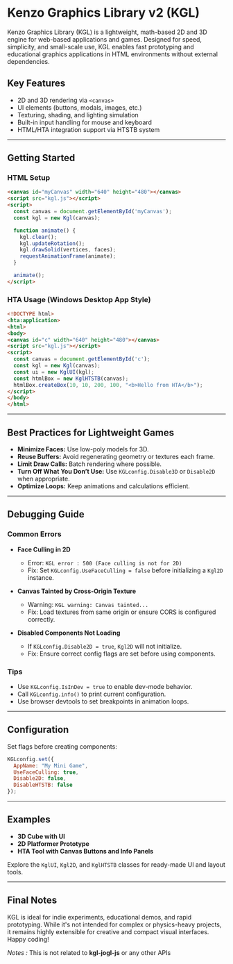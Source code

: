 # Kenzo Graphics Library v2 (KGL)

Kenzo Graphics Library (KGL) is a lightweight, math-based 2D and 3D engine for web-based applications and games. Designed for speed, simplicity, and small-scale use, KGL enables fast prototyping and educational graphics applications in HTML environments without external dependencies.

## Key Features

* 2D and 3D rendering via `<canvas>`
* UI elements (buttons, modals, images, etc.)
* Texturing, shading, and lighting simulation
* Built-in input handling for mouse and keyboard
* HTML/HTA integration support via HTSTB system

---

## Getting Started

### HTML Setup

```html
<canvas id="myCanvas" width="640" height="480"></canvas>
<script src="kgl.js"></script>
<script>
  const canvas = document.getElementById('myCanvas');
  const kgl = new Kgl(canvas);

  function animate() {
    kgl.clear();
    kgl.updateRotation();
    kgl.drawSolid(vertices, faces);
    requestAnimationFrame(animate);
  }

  animate();
</script>
```

### HTA Usage (Windows Desktop App Style)

```html
<!DOCTYPE html>
<hta:application>
<html>
<body>
<canvas id="c" width="640" height="480"></canvas>
<script src="kgl.js"></script>
<script>
  const canvas = document.getElementById('c');
  const kgl = new Kgl(canvas);
  const ui = new KglUI(kgl);
  const htmlBox = new KglHTSTB(canvas);
  htmlBox.createBox(10, 10, 200, 100, "<b>Hello from HTA</b>");
</script>
</body>
</html>
```

---

## Best Practices for Lightweight Games

* **Minimize Faces:** Use low-poly models for 3D.
* **Reuse Buffers:** Avoid regenerating geometry or textures each frame.
* **Limit Draw Calls:** Batch rendering where possible.
* **Turn Off What You Don’t Use:** Use `KGLconfig.Disable3D` or `Disable2D` when appropriate.
* **Optimize Loops:** Keep animations and calculations efficient.

---

## Debugging Guide

### Common Errors

* **Face Culling in 2D**

  * Error: `KGL error : 500 (Face culling is not for 2D)`
  * Fix: Set `KGLconfig.UseFaceCulling = false` before initializing a `Kgl2D` instance.

* **Canvas Tainted by Cross-Origin Texture**

  * Warning: `KGL warning: Canvas tainted...`
  * Fix: Load textures from same origin or ensure CORS is configured correctly.

* **Disabled Components Not Loading**

  * If `KGLconfig.Disable2D = true`, `Kgl2D` will not initialize.
  * Fix: Ensure correct config flags are set before using components.

### Tips

* Use `KGLconfig.IsInDev = true` to enable dev-mode behavior.
* Call `KGLconfig.info()` to print current configuration.
* Use browser devtools to set breakpoints in animation loops.

---

## Configuration

Set flags before creating components:

```js
KGLconfig.set({
  AppName: "My Mini Game",
  UseFaceCulling: true,
  Disable2D: false,
  DisableHTSTB: false
});
```

---

## Examples

* **3D Cube with UI**
* **2D Platformer Prototype**
* **HTA Tool with Canvas Buttons and Info Panels**

Explore the `KglUI`, `Kgl2D`, and `KglHTSTB` classes for ready-made UI and layout tools.

---

## Final Notes

KGL is ideal for indie experiments, educational demos, and rapid prototyping. While it's not intended for complex or physics-heavy projects, it remains highly extensible for creative and compact visual interfaces.
Happy coding!

*Notes :*
This is not related to **kgl-jogl-js** or any other APIs 

